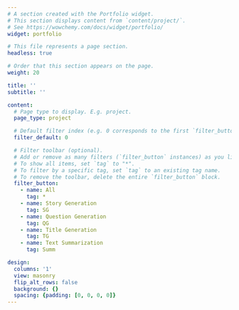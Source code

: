 ```yaml
---
# A section created with the Portfolio widget.
# This section displays content from `content/project/`.
# See https://wowchemy.com/docs/widget/portfolio/
widget: portfolio

# This file represents a page section.
headless: true

# Order that this section appears on the page.
weight: 20

title: ''
subtitle: ''

content:
  # Page type to display. E.g. project.
  page_type: project

  # Default filter index (e.g. 0 corresponds to the first `filter_button` instance below).
  filter_default: 0

  # Filter toolbar (optional).
  # Add or remove as many filters (`filter_button` instances) as you like.
  # To show all items, set `tag` to "*".
  # To filter by a specific tag, set `tag` to an existing tag name.
  # To remove the toolbar, delete the entire `filter_button` block.
  filter_button:
    - name: All
      tag: *
    - name: Story Generation
      tag: SG
    - name: Question Generation
      tag: QG
    - name: Title Generation
      tag: TG
    - name: Text Summarization
      tag: Summ

design:
  columns: '1'
  view: masonry
  flip_alt_rows: false
  background: {}
  spacing: {padding: [0, 0, 0, 0]}
---
```

